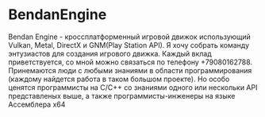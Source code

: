 # BendanEngine
Bendan Engine - кроссплатформенный игровой движок использующий Vulkan, Metal, DirectX и GNM(Play Station API). Я хочу собрать команду энтузиастов для создания игрового движка. Каждый вклад приветствуется, со мной можно связаться по телефону +79080162788. Принемаются люди с любыми знаниями в области программирования (каждому найдется работа в таком большом проекте). Но особо ценятся программисты на C/C++ со знаниями одного или нескольки API представленых выше, а также программисты-инженеры на языке Ассемблера x64
